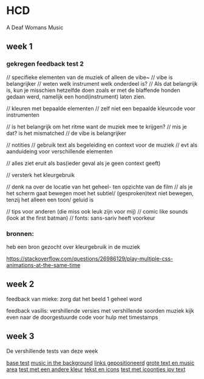 # HCD
 A Deaf Womans Music


<h2>week 1</h2>
<p></p>

<h3> gekregen feedback test 2</h3>
// specifieke elementen van de muziek of alleen de vibe~
// vibe is belangrijker
// weten welk instrument welk onderdeel is?
// Als dat belangrijk is, kun je misschien hetzelfde doen zoals er met de blaffende honden gedaan werd, namelijk een hond(instrument) laten zien.

// kleuren met bepaalde elementen
// zelf niet een bepaalde kleurcode voor instrumenten

// is het belangrijk om het ritme want de muziek mee te krijgen? // mis je dat? is het mismatched
// de vibe is belangrijker


// notities
// gebruik text als begeleiding en context voor de muziek
// evt als aanduideing voor verschillende elementen

// alles ziet eruit als bas(ieder geval als je geen context geeft) 

// versterk het kleurgebruik

// denk na over de locatie van het geheel- ten opzichte van de film
// als je het scherm gaat bewegen moet het subtiel/ (gesproken)text niet bewegen, tenzij het alleen een toon/ geluid is


// tips voor anderen (die miss ook leuk zijn voor mij)
// comic like sounds (look at the first batman)
// fonts: sans-sariv heeft voorkeur


<h3> bronnen:</h3>
<p>heb een bron gezocht over kleurgebruik in de muziek</p>
<a href="https://studentmusicorganizer.com/blogs/main/14032261-the-colours-of-music#:~:text=PINK%20for%20forte%20(loud)%20and,colour%20for%20a%20quiet%20sound."></a>

https://stackoverflow.com/questions/26986129/play-multiple-css-animations-at-the-same-time


<p></p>

<h2>week 2</h2>
<p>feedback van mieke: zorg dat het beeld 1 geheel word</p>
<p>feedback vasilis: 
vershillende versies met vershillende soorden muziek
kijk even naar de doorgestuurde code voor hulp met timestamps</p>


<h2>week 3</h2>
<p>De vershillende tests van deze week</p>
<a href="https://codepen.io/IKreike/pen/raaNOdK"> base test</a>
<a href="https://codepen.io/IKreike/pen/yyyLYjp"> music in the background</a>
<a href="https://codepen.io/IKreike/pen/azzbvaX?editors=1100">links gepositioneerd</a>
<a href="https://codepen.io/IKreike/pen/yyyLYQK"> grote text en music area</a>
<a href="https://codepen.io/IKreike/pen/oggNjVv"> test met een andere kleur</a>
<a href="https://codepen.io/IKreike/pen/YPPzymy"> tekst en icons</a>
<a href="https://codepen.io/IKreike/pen/emmYpqQ?editors=1100">test met icoontjes ipv text</a>


<a href=""></a>
